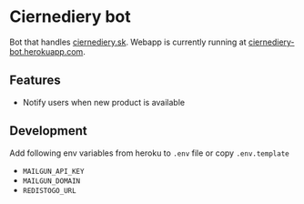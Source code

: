 # Ciernediery bot

Bot that handles [ciernediery.sk](https://eshop.ciernediery.sk). Webapp is currently running at [ciernediery-bot.herokuapp.com](https://ciernediery-bot.herokuapp.com/).

## Features

- Notify users when new product is available

## Development

Add following env variables from heroku to `.env` file or copy `.env.template`

- `MAILGUN_API_KEY`
- `MAILGUN_DOMAIN`
- `REDISTOGO_URL`
